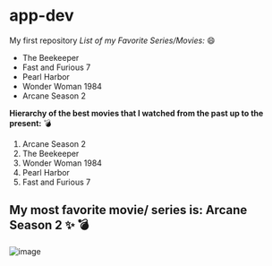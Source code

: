 # app-dev
My first repository
*List of my Favorite Series/Movies:* :smile:
- The Beekeeper
- Fast and Furious 7
- Pearl Harbor
- Wonder Woman 1984
- Arcane Season 2

**Hierarchy of the best movies that I watched from the past up to the present:** :bomb:
1. Arcane Season 2
2. The Beekeeper
3. Wonder Woman 1984
4. Pearl Harbor
5. Fast and Furious 7

**My most favorite movie/ series is:**
 **Arcane Season 2** :sparkles: :bomb:
 -
![image](https://github.com/user-attachments/assets/9f4c4fc0-1875-48cd-8f13-7f85328be692)



